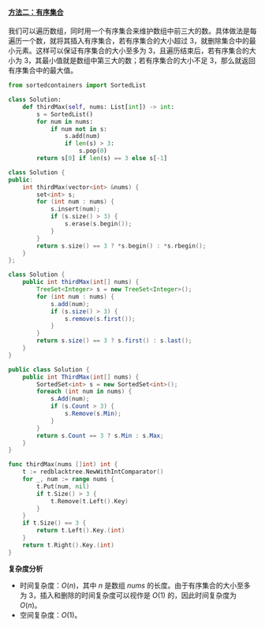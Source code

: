 ﻿#### [方法二：有序集合](https://leetcode.cn/problems/third-maximum-number/solutions/1032401/di-san-da-de-shu-by-leetcode-solution-h3sp/)

我们可以遍历数组，同时用一个有序集合来维护数组中前三大的数。具体做法是每遍历一个数，就将其插入有序集合，若有序集合的大小超过 $3$，就删除集合中的最小元素。这样可以保证有序集合的大小至多为 $3$，且遍历结束后，若有序集合的大小为 $3$，其最小值就是数组中第三大的数；若有序集合的大小不足 $3$，那么就返回有序集合中的最大值。

```python
from sortedcontainers import SortedList

class Solution:
    def thirdMax(self, nums: List[int]) -> int:
        s = SortedList()
        for num in nums:
            if num not in s:
                s.add(num)
                if len(s) > 3:
                    s.pop(0)
        return s[0] if len(s) == 3 else s[-1]
```

```cpp
class Solution {
public:
    int thirdMax(vector<int> &nums) {
        set<int> s;
        for (int num : nums) {
            s.insert(num);
            if (s.size() > 3) {
                s.erase(s.begin());
            }
        }
        return s.size() == 3 ? *s.begin() : *s.rbegin();
    }
};
```

```java
class Solution {
    public int thirdMax(int[] nums) {
        TreeSet<Integer> s = new TreeSet<Integer>();
        for (int num : nums) {
            s.add(num);
            if (s.size() > 3) {
                s.remove(s.first());
            }
        }
        return s.size() == 3 ? s.first() : s.last();
    }
}
```

```csharp
public class Solution {
    public int ThirdMax(int[] nums) {
        SortedSet<int> s = new SortedSet<int>();
        foreach (int num in nums) {
            s.Add(num);
            if (s.Count > 3) {
                s.Remove(s.Min);
            }
        }
        return s.Count == 3 ? s.Min : s.Max;
    }
}
```

```go
func thirdMax(nums []int) int {
    t := redblacktree.NewWithIntComparator()
    for _, num := range nums {
        t.Put(num, nil)
        if t.Size() > 3 {
            t.Remove(t.Left().Key)
        }
    }
    if t.Size() == 3 {
        return t.Left().Key.(int)
    }
    return t.Right().Key.(int)
}
```

**复杂度分析**

-   时间复杂度：$O(n)$，其中 $n$ 是数组 $nums$ 的长度。由于有序集合的大小至多为 $3$，插入和删除的时间复杂度可以视作是 $O(1)$ 的，因此时间复杂度为 $O(n)$。
-   空间复杂度：$O(1)$。
